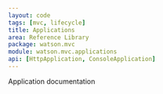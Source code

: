 ```yaml
---
layout: code
tags: [mvc, lifecycle]
title: Applications
area: Reference Library
package: watson.mvc
module: watson.mvc.applications
api: [HttpApplication, ConsoleApplication]
---
```


Application documentation